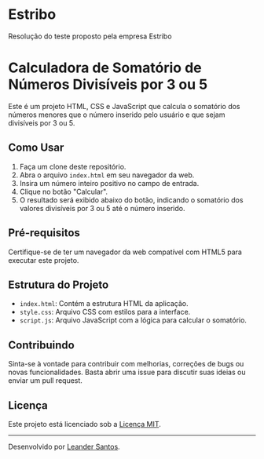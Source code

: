 # Estribo
Resolução do teste proposto pela empresa Estribo

# Calculadora de Somatório de Números Divisíveis por 3 ou 5

Este é um projeto HTML, CSS e JavaScript que calcula o somatório dos números menores que o número inserido pelo usuário e que sejam divisíveis por 3 ou 5.

## Como Usar

1. Faça um clone deste repositório.
2. Abra o arquivo `index.html` em seu navegador da web.
3. Insira um número inteiro positivo no campo de entrada.
4. Clique no botão "Calcular".
5. O resultado será exibido abaixo do botão, indicando o somatório dos valores divisíveis por 3 ou 5 até o número inserido.

## Pré-requisitos

Certifique-se de ter um navegador da web compatível com HTML5 para executar este projeto.

## Estrutura do Projeto

- `index.html`: Contém a estrutura HTML da aplicação.
- `style.css`: Arquivo CSS com estilos para a interface.
- `script.js`: Arquivo JavaScript com a lógica para calcular o somatório.

## Contribuindo

Sinta-se à vontade para contribuir com melhorias, correções de bugs ou novas funcionalidades. Basta abrir uma issue para discutir suas ideias ou enviar um pull request.

## Licença

Este projeto está licenciado sob a [Licença MIT](LICENSE).

---

Desenvolvido por [Leander Santos](https://github.com/LeanderAlm).

